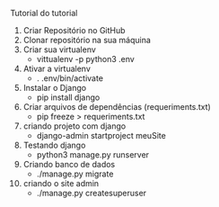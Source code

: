 Tutorial do tutorial 

1. Criar Repositório no GitHub 
2. Clonar repositório na sua máquina
3. Criar sua virtualenv 
    - vittualenv -p python3 .env 
4. Ativar a virtualenv 
    - . .env/bin/activate
5. Instalar o Django 
    - pip install django
6. Criar arquivos de dependências (requeriments.txt)
     - pip freeze > requeriments.txt 
7. criando projeto com django 
    - django-admin startproject meuSite 
8. Testando django 
    - python3 manage.py runserver 
9. Criando banco de dados
   - ./manage.py migrate 
10. criando o site admin 
    - ./manage.py createsuperuser

